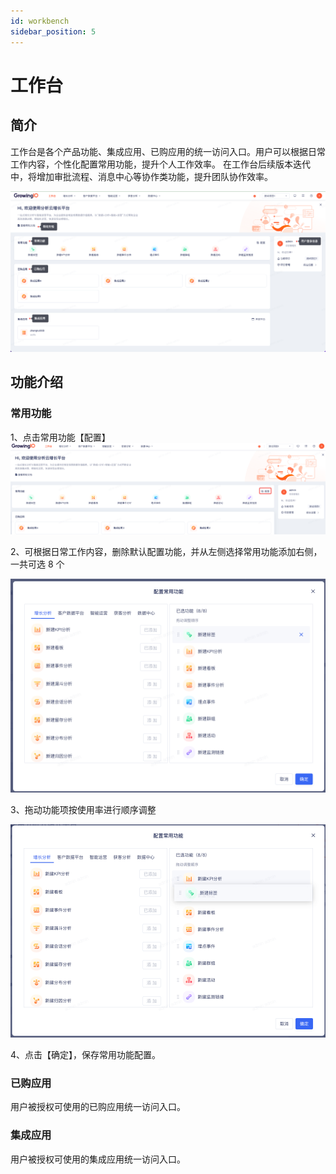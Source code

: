```yaml
---
id: workbench
sidebar_position: 5
---
```


# 工作台

## 简介

工作台是各个产品功能、集成应用、已购应用的统一访问入口。用户可以根据日常工作内容，个性化配置常用功能，提升个人工作效率。
在工作台后续版本迭代中，将增加审批流程、消息中心等协作类功能，提升团队协作效率。

![图 6](/img/workbench_workbench.png)

## 功能介绍

### 常用功能

1、点击常用功能【配置】
![image.png 1](/img/functions_workbench.png)

2、可根据日常工作内容，删除默认配置功能，并从左侧选择常用功能添加右侧，一共可选 8 个

![图 4](/img/portal-dialog-functionconfig_workbench.png)

3、拖动功能项按使用率进行顺序调整

![图 5](/img/portal0dialog-functionconfig-drag_workbench.png)

4、点击【确定】，保存常用功能配置。

### 已购应用

用户被授权可使用的已购应用统一访问入口。

### 集成应用

用户被授权可使用的集成应用统一访问入口。
